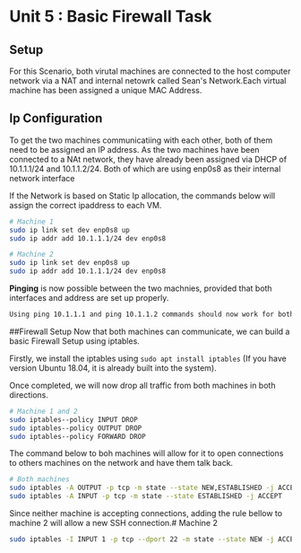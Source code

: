 # Unit 5 : Basic Firewall Task
## Setup

For this Scenario, both virutal machines are connected to the host computer network via a NAT and internal netowrk called Sean's Network.Each virtual machine has been assigned a unique MAC Address.

## Ip Configuration
To get the two machines communicatiing with each other, both of them need to be assigned an IP address. As the two machines have been connected to a NAt network, they have already been assigned via DHCP of 10.1.1.1/24 and 10.1.1.2/24. Both of which are using enp0s8 as their internal network interface

If the Network is based on Static Ip allocation, the commands below will assign the correct ipaddress to each VM.

```bash
# Machine 1
sudo ip link set dev enp0s8 up
sudo ip addr add 10.1.1.1/24 dev enp0s8
```

```bash
# Machine 2
sudo ip link set dev enp0s8 up
sudo ip addr add 10.1.1.1/24 dev enp0s8
```

**Pinging** is now possible between the two machnies, provided that both interfaces and address are set up properly.

```bash
Using ping 10.1.1.1 and ping 10.1.1.2 commands should now work for both machines. **Note** ping 10.1.1.2 is used for Machine 1 and 10.1.1.1 is used for Machine 2.
```

##Firewall Setup 
Now that both machines can communicate, we can build a basic Firewall Setup using iptables.

Firstly, we install the iptables using `sudo apt install iptables` (If you have version Ubuntu 18.04, it is already built into the system).

Once completed, we will now drop all traffic from both machines in both directions.

```bash
# Machine 1 and 2
sudo iptables--policy INPUT DROP
sudo iptables--policy OUTPUT DROP
sudo iptables--policy FORWARD DROP
```
The command below to boh machines will allow for it to open connections to others machines on the network and have them talk back.
```bash
# Both machines
sudo iptables -A OUTPUT -p tcp -m state --state NEW,ESTABLISHED -j ACCEPT
sudo iptables -A INPUT -p tcp -m state --state ESTABLISHED -j ACCEPT
```
Since neither machine is accepting connections, adding the rule bellow to machine 2 will allow a new SSH connection.# Machine 2
```bash
sudo iptables -I INPUT 1 -p tcp --dport 22 -m state --state NEW -j ACCEPT
```
